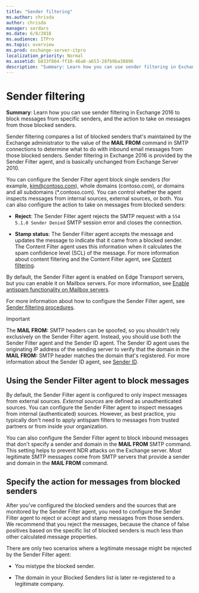 ```yaml
---
title: "Sender filtering"
ms.author: chrisda
author: chrisda
manager: serdars
ms.date: 6/8/2018
ms.audience: ITPro
ms.topic: overview
ms.prod: exchange-server-itpro
localization_priority: Normal
ms.assetid: b833f864-ff10-46a0-a653-28fb9ba30896
description: "Summary: Learn how you can use sender filtering in Exchange 2016 to block messages from specific senders, and the action to take on messages from those blocked senders."
---
```


# Sender filtering

 **Summary**: Learn how you can use sender filtering in Exchange 2016 to block messages from specific senders, and the action to take on messages from those blocked senders.

 Sender filtering compares a list of blocked senders that's maintained by the Exchange administrator to the value of the **MAIL FROM** command in SMTP connections to determine what to do with inbound email messages from those blocked senders. Sender filtering in Exchange 2016 is provided by the Sender Filter agent, and is basically unchanged from Exchange Server 2010. 

You can configure the Sender Filter agent block single senders (for example, kim@contoso.com), whole domains (contoso.com), or domains and all subdomains (\*.contoso.com). You can control whether the agent inspects messages from internal sources, external sources, or both. You can also configure the action to take on messages from blocked senders:

- **Reject**: The Sender Filter agent rejects the SMTP request with a `554 5.1.0 Sender Denied` SMTP session error and closes the connection. 

- **Stamp status**: The Sender Filter agent accepts the message and updates the message to indicate that it came from a blocked sender. The Content Filter agent uses this information when it calculates the spam confidence level (SCL) of the message. For more information about content filtering and the Content Filter agent, see [Content filtering](content-filtering.md).

By default, the Sender Filter agent is enabled on Edge Transport servers, but you can enable it on Mailbox servers. For more information, see [Enable antispam functionality on Mailbox servers](antispam-on-mailbox-servers.md).

For more information about how to configure the Sender Filter agent, see [Sender filtering procedures](sender-filtering-procedures.md).

> [!IMPORTANT]
> The **MAIL FROM:** SMTP headers can be spoofed, so you shouldn't rely exclusively on the Sender Filter agent. Instead, you should use both the Sender Filter agent and the Sender ID agent. The Sender ID agent uses the originating IP address of the sending server to verify that the domain in the **MAIL FROM:** SMTP header matches the domain that's registered. For more information about the Sender ID agent, see [Sender ID](sender-id.md). 

## Using the Sender Filter agent to block messages

By default, the Sender Filter agent is configured to only inspect messages from external sources. *External sources* are defined as unauthenticated sources. You can configure the Sender Filter agent to inspect messages from internal (authenticated) sources. However, as best practice, you typically don't need to apply antispam filters to messages from trusted partners or from inside your organization. 

You can also configure the Sender Filter agent to block inbound messages that don't specify a sender and domain in the **MAIL FROM** SMTP command. This setting helps to prevent NDR attacks on the Exchange server. Most legitimate SMTP messages come from SMTP servers that provide a sender and domain in the **MAIL FROM** command. 

## Specify the action for messages from blocked senders

After you've configured the blocked senders and the sources that are monitored by the Sender Filter agent, you need to configure the Sender Filter agent to reject or accept and stamp messages from those senders. We recommend that you reject the messages, because the chance of false positives based on the specific list of blocked senders is much less than other calculated message properties.

There are only two scenarios where a legitimate message might be rejected by the Sender Filter agent:

- You mistype the blocked sender.

- The domain in your Blocked Senders list is later re-registered to a legitimate company.


